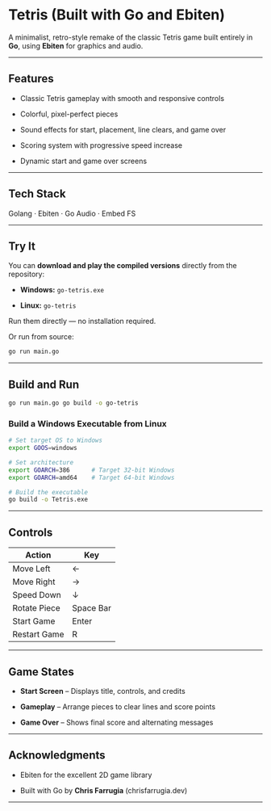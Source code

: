 # Tetris (Built with Go and Ebiten)

A minimalist, retro-style remake of the classic Tetris game built entirely in **Go**, using **Ebiten** for graphics and audio.  

---

## Features

- Classic Tetris gameplay with smooth and responsive controls
    
- Colorful, pixel-perfect pieces
    
- Sound effects for start, placement, line clears, and game over
    
- Scoring system with progressive speed increase
    
- Dynamic start and game over screens
    

---

## Tech Stack

Golang · Ebiten · Go Audio · Embed FS

---
## Try It

You can **download and play the compiled versions** directly from the repository:

- **Windows:** `go-tetris.exe`
    
- **Linux:** `go-tetris`
    

Run them directly — no installation required.

Or run from source:
```bash
go run main.go
```

---
## Build and Run

```bash
go run main.go go build -o go-tetris
```

### Build a Windows Executable from Linux

```bash
# Set target OS to Windows
export GOOS=windows

# Set architecture
export GOARCH=386      # Target 32-bit Windows
export GOARCH=amd64    # Target 64-bit Windows

# Build the executable
go build -o Tetris.exe

```

---

## Controls

|Action|Key|
|---|---|
|Move Left|←|
|Move Right|→|
|Speed Down|↓|
|Rotate Piece|Space Bar|
|Start Game|Enter|
|Restart Game|R|

---

## Game States

- **Start Screen** – Displays title, controls, and credits
    
- **Gameplay** – Arrange pieces to clear lines and score points
    
- **Game Over** – Shows final score and alternating messages
    

---

## Acknowledgments

- Ebiten for the excellent 2D game library
    
- Built with Go by **Chris Farrugia** (chrisfarrugia.dev)
    

---


